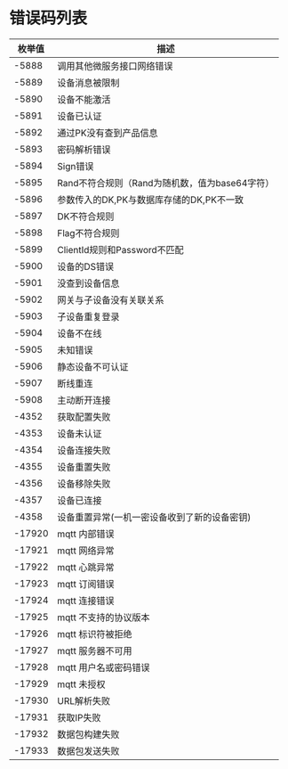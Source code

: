 # **错误码列表**

| 枚举值 | 描述                                         |
| ------ | -------------------------------------------- |
| -5888  | 调用其他微服务接口网络错误                   |
| -5889  | 设备消息被限制                               |
| -5890  | 设备不能激活                                 |
| -5891  | 设备已认证                                   |
| -5892  | 通过PK没有查到产品信息                       |
| -5893  | 密码解析错误                                 |
| -5894  | Sign错误                                     |
| -5895  | Rand不符合规则（Rand为随机数，值为base64字符）                               |
| -5896  | 参数传入的DK,PK与数据库存储的DK,PK不一致     |
| -5897  | DK不符合规则                                 |
| -5898  | Flag不符合规则                               |
| -5899  | ClientId规则和Password不匹配                 |
| -5900  | 设备的DS错误                                 |
| -5901  | 没查到设备信息                               |
| -5902  | 网关与子设备没有关联关系                     |
| -5903  | 子设备重复登录                               |
| -5904  | 设备不在线                                   |
| -5905  | 未知错误                                     |
| -5906  | 静态设备不可认证                                     |
| -5907  | 断线重连                                     |
| -5908  | 主动断开连接                                     |
| -4352  | 获取配置失败                                 |
| -4353  | 设备未认证                                   |
| -4354  | 设备连接失败                                 |
| -4355  | 设备重置失败                                 |
| -4356  | 设备移除失败                                 |
| -4357  | 设备已连接                                   |
| -4358  | 设备重置异常(一机一密设备收到了新的设备密钥) |
| -17920 | mqtt 内部错误         |
| -17921 | mqtt 网络异常         |
| -17922 | mqtt 心跳异常         |
| -17923 | mqtt 订阅错误         |
| -17924 | mqtt 连接错误         |
| -17925 | mqtt 不支持的协议版本 |
| -17926 | mqtt 标识符被拒绝     |
| -17927 | mqtt 服务器不可用     |
| -17928 | mqtt 用户名或密码错误 |
| -17929 | mqtt 未授权           |
| -17930 | URL解析失败           |
| -17931 | 获取IP失败            |
| -17932 | 数据包构建失败        |
| -17933 | 数据包发送失败        |